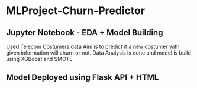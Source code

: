 # MLProject-Churn-Predictor
## Jupyter Notebook - EDA + Model Building
Used Telecom Costumers data
Aim is to predict if a new costumer with given information will churn or not.
Data Analysis is done and model is build using XGBoost and SMOTE
## Model Deployed using Flask API + HTML 
